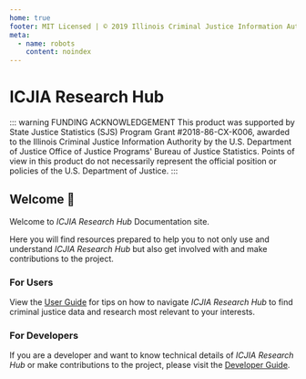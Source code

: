 ```yaml
---
home: true
footer: MIT Licensed | © 2019 Illinois Criminal Justice Information Authority
meta:
  - name: robots
    content: noindex
---
```


# ICJIA Research Hub

::: warning FUNDING ACKNOWLEDGEMENT
This product was supported by State Justice Statistics (SJS) Program Grant #2018-86-CX-K006, awarded to the Illinois Criminal Justice Information Authority by the U.S. Department of Justice Office of Justice Programs' Bureau of Justice Statistics. Points of view in this product do not necessarily represent the official position or policies of the U.S. Department of Justice.
:::

<Vuepress />

## Welcome :tada:

Welcome to _ICJIA Research Hub_ Documentation site.

Here you will find resources prepared to help you to not only use and understand _ICJIA Research Hub_ but also get involved with and make contributions to the project.

### For Users

View the [User Guide](/guide/) for tips on how to navigate _ICJIA Research Hub_ to find criminal justice data and research most relevant to your interests.

### For Developers

If you are a developer and want to know technical details of _ICJIA Research Hub_ or make contributions to the project, please visit the [Developer Guide](/dev-guide/).
